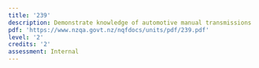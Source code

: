 ```yaml
---
title: '239'
description: Demonstrate knowledge of automotive manual transmissions
pdf: 'https://www.nzqa.govt.nz/nqfdocs/units/pdf/239.pdf'
level: '2'
credits: '2'
assessment: Internal
---
```


